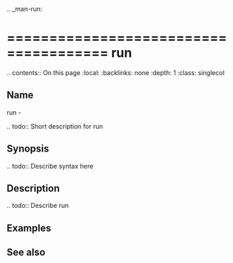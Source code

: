 .. _man-run:

======================================
run
======================================

.. contents:: On this page
    :local:
    :backlinks: none
    :depth: 1
    :class: singlecol

Name
----
run - 

.. todo::
    Short description for run

Synopsis
--------
.. todo::
   Describe syntax here

Description
-----------
.. todo::
    Describe run

Examples
--------

See also
--------

